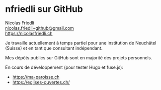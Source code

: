 # nfriedli sur GitHub


Nicolas Friedli  
nicolas.friedli+github@gmail.com  
https://nicolasfriedli.ch

Je travaille actuellement à temps partiel pour une institution de Neuchâtel (Suisse) et en tant que consultant indépendant.

Mes dépôts publics sur GitHub sont en majorité des projets personnels. 

En cours de développement (pour tester Hugo et fuse.js): 

- https://ma-paroisse.ch
- https://eglises-ouvertes.ch/
